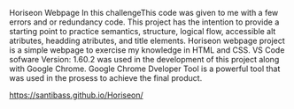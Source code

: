  Horiseon Webpage
In this challengeThis code was given to me with a few errors and or redundancy code.
This project has the intention to provide a starting point to practice semantics, structure, logical flow, 
accessible alt atributes, headding atributes, and title elements.
Horiseon webpage project is a simple webpage to exercise my knowledge in HTML and CSS. 
VS Code sofware Version: 1.60.2 was used in the development of this project along with Google Chrome.
Google Chrome Dveloper Tool is a powerful tool that was used in the prosess to achieve the final product.

https://santibass.github.io/Horiseon/
